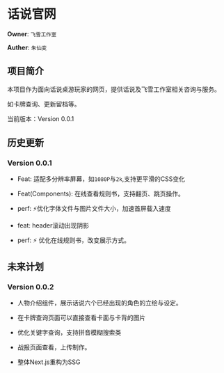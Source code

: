 # 话说官网

**Owner**: `飞雪工作室`

**Auther**: `朱仙变`

## 项目简介

本项目作为面向话说桌游玩家的网页，提供话说及飞雪工作室相关咨询与服务。

如卡牌查询、更新留档等。

当前版本：Version 0.0.1

## 历史更新

### Version 0.0.1

* Feat: 适配多分辨率屏幕，如`1080P`与`2k`,支持更平滑的CSS变化

* Feat(Components):  在线查看规则书，支持翻页、跳页操作。

* perf:  :zap:优化字体文件与图片文件大小，加速首屏载入速度

* feat: header滚动出现阴影

* perf:  :zap: 优化在线规则书，改变展示方式。

## 未来计划

### Version 0.0.2

* 人物介绍组件，展示话说六个已经出现的角色的立绘与设定。

*  在卡牌查询页面可以直接查看卡面与卡背的图片

* 优化关键字查询，支持拼音模糊搜索类

* 战报页面查看，上传制作。

* 整体Next.js重构为SSG

